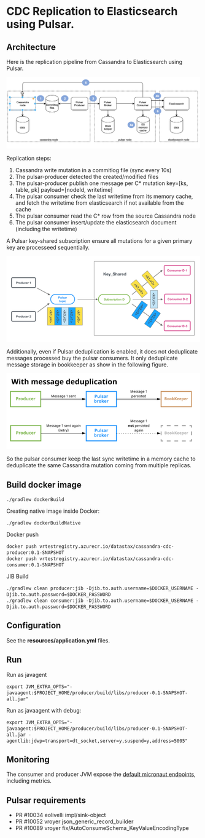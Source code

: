 # CDC Replication to Elasticsearch using Pulsar.

## Architecture

Here is the replication pipeline from Cassandra to Elasticsearch using Pulsar.

![architecture](docs/images/architecture.png)

Replication steps:
1. Cassandra write mutation in a commitlog file (sync every 10s)
2. The pulsar-producer detected the created/modified files
3. The pulsar-producer publish one message per C* mutation key=[ks, table, pk] payload=[nodeId, writetime]
4. The pulsar consumer check the last writetime from its memory cache, and fetch the writetime from elasticsearch if not available from the cache
5. The pulsar consumer read the C* row from the source Cassandra node
6. The pulsar consumer insert/update the elasticsearch document (including the writetime) 

A Pulsar key-shared subscription ensure all mutations for a given primary key are processeed sequentially.

![subscription](docs/images/subscription-key-shared.png)

Additionally, even if Pulsar deduplication is enabled, it does not deduplicate messages processed buy the pulsar consumers.
It only deduplicate message storage in bookkeeper as show in the following figure.

![pulsar-deduplication](docs/images/pulsar-deduplication.png)

So the pulsar consumer keep the last sync writetime in a memory cache to deduplicate the same Cassandra mutation 
coming from multiple replicas.

## Build docker image

    ./gradlew dockerBuild
    
Creating native image inside Docker:

    ./gradlew dockerBuildNative

Docker push

    docker push vrtestregistry.azurecr.io/datastax/cassandra-cdc-producer:0.1-SNAPSHOT
    docker push vrtestregistry.azurecr.io/datastax/cassandra-cdc-consumer:0.1-SNAPSHOT
    
JIB Build

    ./gradlew clean producer:jib -Djib.to.auth.username=$DOCKER_USERNAME -Djib.to.auth.password=$DOCKER_PASSWORD
    ./gradlew clean consumer:jib -Djib.to.auth.username=$DOCKER_USERNAME -Djib.to.auth.password=$DOCKER_PASSWORD

## Configuration

See the **resources/application.yml** files.

## Run

Run as javagent

    export JVM_EXTRA_OPTS="-javaagent:$PROJECT_HOME/producer/build/libs/producer-0.1-SNAPSHOT-all.jar"

Run as javaagent with debug:

    export JVM_EXTRA_OPTS="-javaagent:$PROJECT_HOME/producer/build/libs/producer-0.1-SNAPSHOT-all.jar -agentlib:jdwp=transport=dt_socket,server=y,suspend=y,address=5005"

## Monitoring

The consumer and producer JVM expose the [default micronaut endpoints](https://docs.micronaut.io/latest/guide/index.html#management), including metrics.


## Pulsar requirements

* PR #10034 eolivelli impl/sink-object
* PR #10052 vroyer json_generic_record_builder
* PR #10089 vroyer fix/AutoConsumeSchema_KeyValueEncodingType
